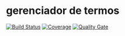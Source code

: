 # gerenciador de termos

[![Build Status](https://travis-ci.org/elizeuborges/gerenciador-de-termos.svg?branch=master)](https://travis-ci.org/elizeuborges/gerenciador-de-termos)
[![Coverage](https://codecov.io/github/elizeuborges/gerenciador-de-termos/coverage.svg?branch=master)](https://codecov.io/github/elizeuborges/gerenciador-de-termos?branch=master)
[![Quality Gate](https://sonarqube.com/api/badges/gate?key=com.github.elizeuborges:gerenciador-de-termos)](https://sonarqube.com/dashboard/index/com.github.elizeuborges%3Agerenciador-de-termos)

